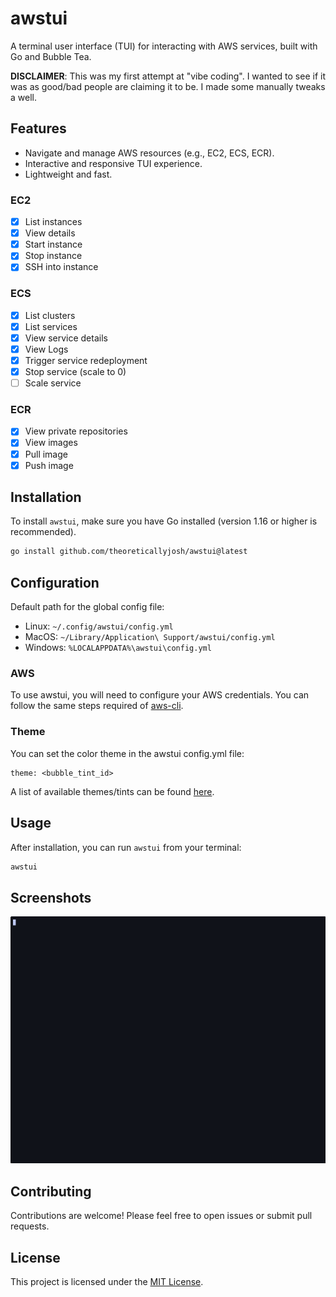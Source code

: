 # awstui

A terminal user interface (TUI) for interacting with AWS services, built with Go and Bubble Tea.

**DISCLAIMER**: This was my first attempt at "vibe coding". I wanted to see if it was as good/bad people are claiming it to be. I made some manually tweaks a well.

## Features

- Navigate and manage AWS resources (e.g., EC2, ECS, ECR).
- Interactive and responsive TUI experience.
- Lightweight and fast.

### EC2

- [x] List instances
- [x] View details
- [x] Start instance
- [x] Stop instance
- [x] SSH into instance

### ECS

- [x] List clusters
- [x] List services
- [x] View service details
- [x] View Logs
- [x] Trigger service redeployment
- [x] Stop service (scale to 0)
- [ ] Scale service

### ECR

- [x] View private repositories
- [x] View images
- [x] Pull image
- [x] Push image

## Installation

To install `awstui`, make sure you have Go installed (version 1.16 or higher is recommended).

```bash
go install github.com/theoreticallyjosh/awstui@latest
```

## Configuration

Default path for the global config file:

- Linux: `~/.config/awstui/config.yml`
- MacOS: `~/Library/Application\ Support/awstui/config.yml`
- Windows: `%LOCALAPPDATA%\awstui\config.yml`

### AWS

To use awstui, you will need to configure your AWS credentials. You can follow the same steps required of [aws-cli](https://github.com/aws/aws-cli#configuration).

### Theme

You can set the color theme in the awstui config.yml file:

```
theme: <bubble_tint_id>

```

A list of available themes/tints can be found [here](https://github.com/lrstanley/bubbletint/blob/master/DEFAULT_TINTS.md).

## Usage

After installation, you can run `awstui` from your terminal:

```bash
awstui
```

## Screenshots

![Demo](demo.gif "Demo")

## Contributing

Contributions are welcome! Please feel free to open issues or submit pull requests.

## License

This project is licensed under the [MIT License](LICENSE).
